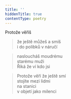 ```yaml
---
title: ''
hiddenTitle: true
contentType: poetry
---
```


<section>

>   

</section>

<section>

>   

</section>

<section>

Protože věříš

> že ještě můžeš a smíš  
> i do polibků v náručí

</section>

<section>

> nasloucháš moudrému  
> starému muži  
> Říká že ví kdo jsi

</section>

<section>

> Protože věří že ještě smí  
> stojíte mezi lidmi  
> na stanici  
> v objetí jako milenci

</section>
